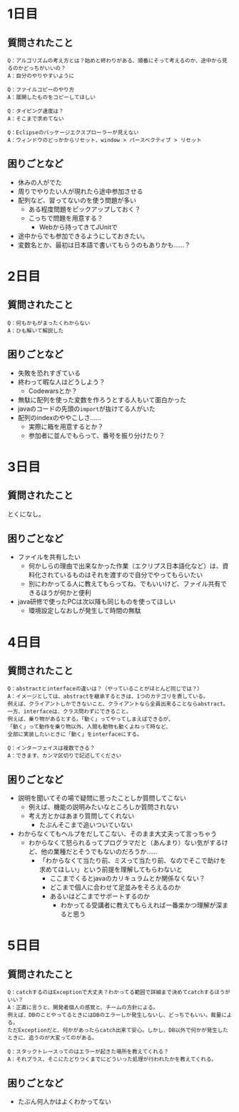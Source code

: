 # 1日目
## 質問されたこと
```text 
Q：アルゴリズムの考え方とは？始めと終わりがある、順番にそって考えるのか、途中から見るのかどっちがいいの？
A：自分のやりやすいように
```
```text
Q：ファイルコピーのやり方
A：展開したものをコピーしてほしい
```
```text 
Q：タイピング速度は？
A：そこまで求めてない
```
```text
Q：Eclipseのパッケージエクスプローラーが見えない
A：ウィンドウのどっかからリセット、window > パースペクティブ > リセット
```

## 困りごとなど
- 休みの人がでた
- 周りでやりたい人が現れたら途中参加させる
- 配列など、習ってないのを使う問題が多い
    - ある程度問題をピックアップしておく？
    - こっちで問題を用意する？
        - Webから持ってきてJUnitで
- 途中からでも参加できるようにしておきたい。
- 変数名とか、最初は日本語で書いてもらうのもありかも……？






# 2日目
## 質問されたこと
```text 
Q：何もかもがまったくわからない
A：ひも解いて解説した
```


## 困りごとなど
- 失敗を恐れすぎている
- 終わって暇な人はどうしよう？
	- Codewarsとか？
- 無駄に配列を使った変数を作ろうとする人もいて面白かった
- javaのコードの先頭の`import`が抜けてる人がいた
- 配列のindexのややこしさ……
	- 実際に箱を用意するとか？
	- 参加者に並んでもらって、番号を振り分けたり？




# 3日目
## 質問されたこと
とくになし。
## 困りごとなど
- ファイルを共有したい
	- 何かしらの理由で出来なかった作業（エクリプス日本語化など）は、資料化されているものはそれを渡すので自分でやってもらいたい
	- 別にわかってる人に教えてもらってね、でもいいけど、ファイル共有できるほうが何かと便利
- java研修で使ったPCは次以降も同じものを使ってほしい
	- 環境設定しなおしが発生して時間の無駄





# 4日目
## 質問されたこと
```text 
Q：abstractとinterfaceの違いは？（やっていることがほとんど同じでは？）
A：イメージとしては、abstractを継承するときは、1つのカテゴリを表している。
例えば、クライアントしかできないこと、クライアントなら全員出来ることならabstract。
一方、interfaceは、クラス問わずにできること。
例えば、乗り物があるとする。「動く」ってやってしまえばできるが、
「動く」って動作を乗り物以外、人間も動物も動くよねって時など、
全部に実装したいときに「動く」をinterfaceにする。
```
```text 
Q：インターフェイスは複数できる？
A：できます、カンマ区切りで記述してください
```


## 困りごとなど
- 説明を聞いてその場で疑問に思ったことしか質問してこない
	- 例えば、機能の説明みたいなところしか質問されない
	- 考え方とかはあまり質問してくれない
		- たぶんそこまで追いついていない
- わからなくてもヘルプをだしてこない、そのまま大丈夫って言っちゃう
	- わからなくて怒られるってプログラマだと（あんまり）ない気がするけど、他の業種だとそうでもないのだろうか……
		- 「わからなくて当たり前、ミスって当たり前、なのでそこで助けを求めてほしい」という前提を理解してもらわないと
			- ここまでくるとjavaのカリキュラムとか関係なくない？
			- どこまで個人に合わせて足並みをそろえるのか
			- あるいはどこまでサポートするのか
				- わかってる受講者に教えてもらえれば一番楽かつ理解が深まると思う




# 5日目
## 質問されたこと
```text 
Q：catchするのはExceptionで大丈夫？わかってる範囲で詳細まで決めてcatchするほうがいい？
A：正直に言うと、開発者個人の感覚と、チームの方針による。
例えば、DBのことやってるときにはDBのエラーしか発生しないし、どっちでもいい。裁量による。
ただExceptionだと、何かがあったらcatch出来て安心。しかし、DB以外で何かが発生したときに、追うのが大変ってのがある。
```
```text 
Q：スタックトレースってのはエラーが起きた場所を教えてくれる？
A：それプラス、そこにたどりつくまでにどういった処理が行われたかを教えてくれる。
```



## 困りごとなど
- たぶん何人かはよくわかってない